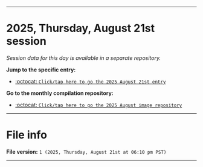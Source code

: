 
***

# 2025, Thursday, August 21st session

_Session data for this day is available in a separate repository._

**Jump to the specific entry:**

- [:octocat: `Click/tap here to go the 2025 August 21st entry`](https://github.com/seanpm2001/SeansLifeArchive_Images_MotorWorld_CarFactory_Y2025_V8/tree/SeansLifeArchive_Images_MotorWorld_CarFactory_Y2025_V8_Main-dev/2025/08_August/21/)

**Go to the monthly compilation repository:**

- [:octocat: `Click/tap here to go the 2025 August image repository`](https://github.com/seanpm2001/SeansLifeArchive_Images_MotorWorld_CarFactory_Y2025_V8/)

***

# File info

**File version:** `1 (2025, Thursday, August 21st at 06:10 pm PST)`

***

